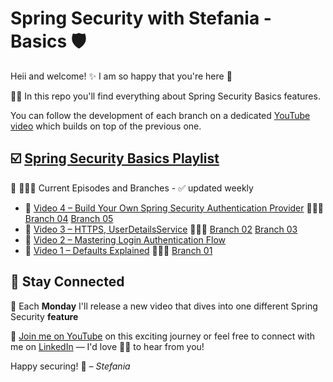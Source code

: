 # Spring Security with Stefania - Basics 🛡️

Heii and welcome! ✨ I am so happy that you're here 🎉 

👮🏻 In this repo you'll find everything about Spring Security Basics features. 

You can follow the development of each branch on a dedicated [YouTube video](https://www.youtube.com/channel/UCD7izGaUlRDhJaOa5Y4Cc7Q?sub_confirmation=1) which builds on top of the previous one. 

## ☑️ [**Spring Security Basics Playlist**](https://www.youtube.com/playlist?list=PLI1N6B5Z6ugMt6ySoR_z2M08HTb8C0iI-)

 🎥 🧑🏻‍💻 Current Episodes and Branches - ✅ updated weekly

- 🔗 [Video 4 – Build Your Own Spring Security Authentication Provider](https://youtu.be/PeEH95VJ4VA) 
  🧑🏻‍💻 [Branch 04](https://github.com/sunnyStefi/spring-security-basics/tree/basics/04-authentication-provider) [Branch 05](https://github.com/sunnyStefi/spring-security-basics/tree/basics/05-user-details)
- 🔗 [Video 3 – HTTPS, UserDetailsService](https://youtu.be/LtNhcWSd4sQ) 🧑🏻‍💻 [Branch 02](https://github.com/sunnyStefi/spring-security-basics/tree/basics/02-https-curl)  [Branch 03](https://github.com/sunnyStefi/spring-security-basics/tree/basics/03-user-details-service)
- 🔗 [Video 2 – Mastering Login Authentication Flow](https://youtu.be/pPhCrASR_ko) 
- 🔗 [Video 1 – Defaults Explained](https://youtu.be/LtNhcWSd4sQ?si=fG27pcwA_wkkLWbn) 🧑🏻‍💻 [Branch 01](https://github.com/sunnyStefi/spring-security-basics/tree/basics/00-filter-chain)


## 🤝 Stay Connected
📆 Each **Monday** I'll release a new video that dives into one different Spring Security **feature**

🎥 [Join me on YouTube](https://www.youtube.com/channel/UCD7izGaUlRDhJaOa5Y4Cc7Q?sub_confirmation=1) on this exciting journey or feel free to connect with me on [LinkedIn](https://www.linkedin.com/in/sunny-stefi/) — I'd love 🙏🏻 to hear from you!

 
Happy securing! 🔐
*– Stefania*
